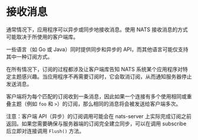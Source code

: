 # 接收消息

通常情况下，应用程序可以异步或同步地接收消息。使用 NATS 接收消息的方式可能取决于所使用的客户端库。

一些语言（如 Go 或 Java）同时提供同步和异步的 API，而其他语言可能仅支持其中一种订阅方式。

在所有情况下，订阅的过程都涉及让客户端库告知 NATS 系统某个应用程序对特定主题感兴趣。当应用程序不再需要订阅时，它会取消订阅，从而通知服务器停止发送消息。

客户端将为每个匹配的订阅收到一条消息，因此如果一个连接有多个使用相同或重叠主题（例如 `foo` 和 `>`）的订阅，那么相同的消息将会被发送给客户端多次。

注意：客户端 API（异步）的订阅调用可能会在 nats-server 上实际完成订阅之前返回。如果您需要确保与服务器端的订阅完全建立同步，可以在调用 subscribe 后立即对连接调用 `Flush()` 方法。